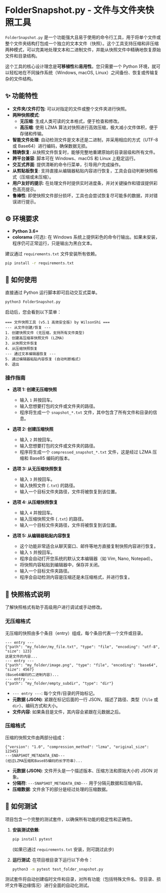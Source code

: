 # FolderSnapshot.py - 文件与文件夹快照工具

`FolderSnapshot.py` 是一个功能强大且易于使用的命令行工具，用于将单个文件或整个文件夹结构打包成一个独立的文本文件（快照）。这个工具支持压缩和非压缩两种模式，可以完美地处理文本和二进制文件，并能从快照文件中精确地恢复原始文件和目录结构。

这个工具的核心设计理念是**可移植性**和**易用性**。您只需要一个 Python 环境，就可以轻松地在不同操作系统（Windows, macOS, Linux）之间备份、恢复或传输复杂的文件结构。

## ✨ 功能特性

- **文件夹/文件打包**: 可以对指定的文件或整个文件夹进行快照。
- **两种快照模式**:
  - **无压缩**: 生成人类可读的文本格式，便于检查和修改。
  - **高压缩**: 使用 LZMA 算法对快照进行高效压缩，极大减小文件体积，便于存储和传输。
- **智能文件处理**: 自动检测文件是文本还是二进制，并采用相应的方式（UTF-8 或 Base64）进行编码，确保数据无损。
- **精确恢复**: 从快照文件恢复时，能够完整地重建原始的目录层级和所有文件。
- **跨平台兼容**: 脚本可在 Windows、macOS 和 Linux 上稳定运行。
- **交互式界面**: 提供清晰的命令行菜单，引导用户完成操作。
- **从剪贴板恢复**: 支持直接从编辑器粘贴内容进行恢复，工具会自动判断快照格式（压缩或未压缩）。
- **用户友好的提示**: 在处理文件时提供实时进度条，并对关键操作和错误提供彩色高亮提示。
- **鲁棒性**: 即使快照文件部分损坏，工具也会尝试恢复尽可能多的数据，并对错误进行提示。

## ⚙️ 环境要求

- **Python 3.6+**
- **colorama** (可选): 在 Windows 系统上提供彩色的命令行输出。如果未安装，程序仍可正常运行，只是输出为黑白文本。

建议通过 `requirements.txt` 文件安装所有依赖。

```bash
pip install -r requirements.txt
```

## 🚀 如何使用

直接通过 Python 运行脚本即可启动交互式菜单。

```bash
python3 FolderSnapshot.py
```

启动后，您会看到以下菜单：

```
=== 文件快照工具 (v5.1 高效安全版) by WilsonShi ===
--- 从文件创建/恢复 ---
1. 创建快照文件 (无压缩，支持所有文件类型)
2. 创建高压缩率快照文件 (LZMA)
3. 从快照文件恢复
4. 从压缩快照恢复
--- 通过文本编辑器恢复 ---
5. 通过编辑器粘贴内容恢复 (自动判断格式)
0. 退出
```

### 操作指南

- **选项 1: 创建无压缩快照**
  - 输入 `1` 并按回车。
  - 输入您想要打包的文件或文件夹的路径。
  - 程序将生成一个 `snapshot_*.txt` 文件，其中包含了所有文件和目录的信息。

- **选项 2: 创建压缩快照**
  - 输入 `2` 并按回车。
  - 输入您想要打包的文件或文件夹的路径。
  - 程序将生成一个 `compressed_snapshot_*.txt` 文件，这是经过 LZMA 压缩和 Base85 编码的版本。

- **选项 3: 从无压缩快照恢复**
  - 输入 `3` 并按回车。
  - 输入快照文件 (`.txt`) 的路径。
  - 输入一个目标文件夹路径，文件将被恢复到该位置。

- **选项 4: 从压缩快照恢复**
  - 输入 `4` 并按回车。
  - 输入压缩快照文件 (`.txt`) 的路径。
  - 输入一个目标文件夹路径，文件将被恢复到该位置。

- **选项 5: 从编辑器粘贴内容恢复**
  - 这个功能非常适合从聊天窗口、邮件等地方直接复制快照内容进行恢复。
  - 输入 `5` 并按回车。
  - 程序会自动打开您系统的默认文本编辑器（如 Vim, Nano, Notepad）。
  - 将快照内容粘贴到编辑器中，保存并关闭。
  - 输入一个目标文件夹路径。
  - 程序会自动检测内容是压缩还是未压缩格式，并进行恢复。

## 📄 快照格式说明

了解快照格式有助于高级用户进行调试或手动修改。

### 无压缩格式

无压缩的快照由多个条目（entry）组成，每个条目代表一个文件或目录。

```
--- entry ---
{"path": "my_folder/my_file.txt", "type": "file", "encoding": "utf-8", "size": 123}
这是文件的内容...
--- entry ---
{"path": "my_folder/image.png", "type": "file", "encoding": "base64", "size": 4567}
(Base64编码的二进制内容)...
--- entry ---
{"path": "my_folder/empty_subdir", "type": "dir"}
```

- `--- entry ---`: 每个文件/目录的开始标记。
- **元数据 (JSON)**: 紧跟在标记后面的一行 JSON，描述了路径、类型（`file` 或 `dir`）、编码方式和大小。
- **文件内容**: 如果条目是文件，其内容会紧跟在元数据之后。

### 压缩格式

压缩的快照文件由两部分组成：

```
{"version": "1.0", "compression_method": "lzma", "original_size": 12345}
---SNAPSHOT_METADATA_END---
(经过LZMA压缩和Base85编码的长字符串)...
```

- **元数据 (JSON)**: 文件开头是一个描述版本、压缩方法和原始大小的 JSON 对象。
- **分隔符**: `---SNAPSHOT_METADATA_END---` 用于分隔元数据和压缩内容。
- **压缩数据**: 文件余下的部分是经过处理的压缩数据。

## 🧪 如何测试

项目包含一个完整的测试套件，以确保所有功能的稳定性和正确性。

1.  **安装测试依赖**:
    ```bash
    pip install pytest
    ```
    (如果已通过 `requirements.txt` 安装，则可跳过此步)

2.  **运行测试**:
    在项目根目录下运行以下命令：
    ```bash
    python3 -m pytest test_folder_snapshot.py
    ```

测试套件将自动创建临时文件和目录，对所有功能（包括特殊文件名、空目录、损坏文件等边缘情况）进行全面的自动化测试。
